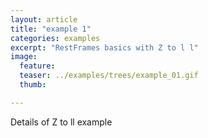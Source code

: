 ```yaml
---
layout: article
title: "example 1"
categories: examples
excerpt: "RestFrames basics with Z to l l"
image:
  feature:
  teaser: ../examples/trees/example_01.gif
  thumb:

---
```


Details of Z to ll example
